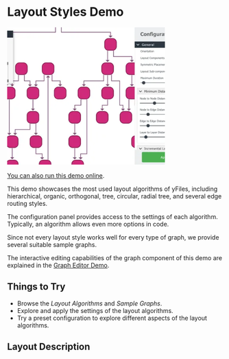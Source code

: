 <!--
 //////////////////////////////////////////////////////////////////////////////
 // @license
 // This file is part of yFiles for HTML.
 // Use is subject to license terms.
 //
 // Copyright (c) by yWorks GmbH, Vor dem Kreuzberg 28,
 // 72070 Tuebingen, Germany. All rights reserved.
 //
 //////////////////////////////////////////////////////////////////////////////
-->
# Layout Styles Demo

<img src="../../../doc/demo-thumbnails/layout-styles.webp" alt="demo-thumbnail" height="320"/>

[You can also run this demo online](https://www.yworks.com/demos/showcase/layoutstyles/).

This demo showcases the most used layout algorithms of yFiles, including hierarchical, organic, orthogonal, tree, circular, radial tree, and several edge routing styles.

The configuration panel provides access to the settings of each algorithm. Typically, an algorithm allows even more options in code.

Since not every layout style works well for every type of graph, we provide several suitable sample graphs.

The interactive editing capabilities of the graph component of this demo are explained in the [Graph Editor Demo](../../view/grapheditor/).

## Things to Try

- Browse the _Layout Algorithms_ and _Sample Graphs_.
- Explore and apply the settings of the layout algorithms.
- Try a preset configuration to explore different aspects of the layout algorithms.

## Layout Description
